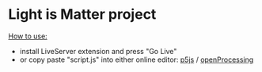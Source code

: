 # Light is Matter project

<ins>How to use:</ins>
- install LiveServer extension and press "Go Live"
- or copy paste "script.js" into either online editor: [p5js](editor.p5js.org) / [openProcessing](openProcessing.com)